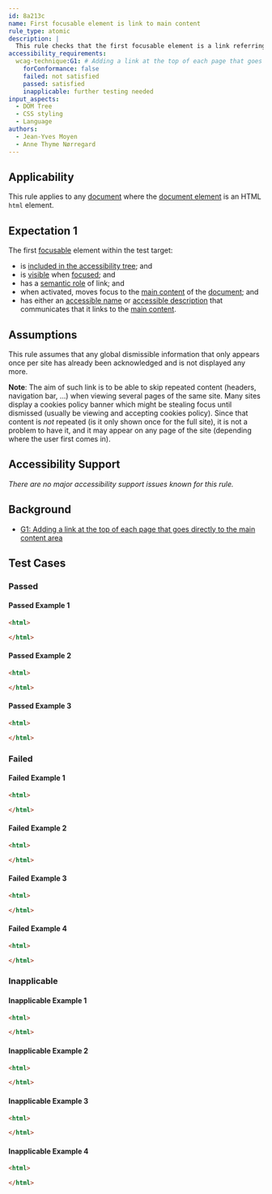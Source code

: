 ```yaml
---
id: 8a213c
name: First focusable element is link to main content
rule_type: atomic
description: |
  This rule checks that the first focusable element is a link referring to the main content of the page
accessibility_requirements:
  wcag-technique:G1: # Adding a link at the top of each page that goes directly to the main content area
    forConformance: false
    failed: not satisfied
    passed: satisfied
    inapplicable: further testing needed
input_aspects:
  - DOM Tree
  - CSS styling
  - Language
authors:
  - Jean-Yves Moyen
  - Anne Thyme Nørregard
---
```


## Applicability

This rule applies to any [document](#https://dom.spec.whatwg.org/#concept-document) where the [document element](#https://dom.spec.whatwg.org/#document-element) is an HTML `html` element.

## Expectation 1

The first [focusable](#focusable) element within the test target:
- is [included in the accessibility tree](#included-in-the-accessibility-tree); and
- is [visible](#visible) when [focused](#focused); and
- has a [semantic role](#semantic-role) of link; and
- when activated, moves focus to the [main content](#main-content) of the [document](#https://dom.spec.whatwg.org/#concept-document); and
- has either an [accessible name](#accessible-name) or [accessible description](#accessible-description) that communicates that it links to the [main content](#main-content).

## Assumptions

This rule assumes that any global dismissible information that only appears once per site has already been acknowledged and is not displayed any more.

**Note**: The aim of such link is to be able to skip repeated content (headers, navigation bar, ...) when viewing several pages of the same site. Many sites display a cookies policy banner which might be stealing focus until dismissed (usually be viewing and accepting cookies policy). Since that content is *not* repeated (is it only shown once for the full site), it is not a problem to have it, and it may appear on any page of the site (depending where the user first comes in).

## Accessibility Support

_There are no major accessibility support issues known for this rule._

## Background

- [G1: Adding a link at the top of each page that goes directly to the main content area](https://www.w3.org/WAI/WCAG21/Techniques/general/G1)

## Test Cases

### Passed

#### Passed Example 1

```html
<html>

</html>
```

#### Passed Example 2

```html
<html>

</html>
```

#### Passed Example 3

```html
<html>

</html>
```

### Failed

#### Failed Example 1

```html
<html>

</html>
```

#### Failed Example 2

```html
<html>

</html>
```

#### Failed Example 3

```html
<html>

</html>
```

#### Failed Example 4

```html
<html>

</html>
```

### Inapplicable

#### Inapplicable Example 1

```html
<html>

</html>
```

#### Inapplicable Example 2

```html
<html>

</html>
```

#### Inapplicable Example 3

```html
<html>

</html>
```

#### Inapplicable Example 4

```html
<html>

</html>
```

